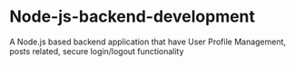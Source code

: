 # Node-js-backend-development

A Node.js based backend application that have User Profile Management, posts related, secure login/logout functionality

